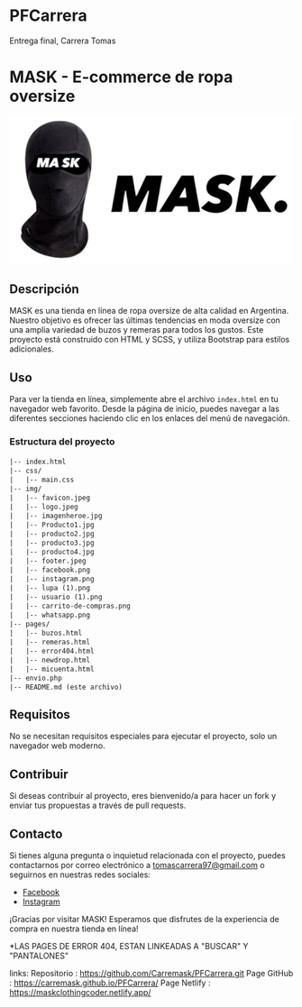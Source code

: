 # PFCarrera
Entrega final, Carrera Tomas


# MASK - E-commerce de ropa oversize

![MASK Logo](./img/logo.jpeg)

## Descripción

MASK es una tienda en línea de ropa oversize de alta calidad en Argentina. Nuestro objetivo es ofrecer las últimas tendencias en moda oversize con una amplia variedad de buzos y remeras para todos los gustos. Este proyecto está construido con HTML y SCSS, y utiliza Bootstrap para estilos adicionales.

## Uso

Para ver la tienda en línea, simplemente abre el archivo `index.html` en tu navegador web favorito. Desde la página de inicio, puedes navegar a las diferentes secciones haciendo clic en los enlaces del menú de navegación.

### Estructura del proyecto

```
|-- index.html
|-- css/
|   |-- main.css
|-- img/
|   |-- favicon.jpeg
|   |-- logo.jpeg
|   |-- imagenheroe.jpg
|   |-- Producto1.jpg
|   |-- producto2.jpg
|   |-- producto3.jpg
|   |-- producto4.jpg
|   |-- footer.jpeg
|   |-- facebook.png
|   |-- instagram.png
|   |-- lupa (1).png
|   |-- usuario (1).png
|   |-- carrito-de-compras.png
|   |-- whatsapp.png
|-- pages/
|   |-- buzos.html
|   |-- remeras.html
|   |-- error404.html
|   |-- newdrop.html
|   |-- micuenta.html
|-- envio.php
|-- README.md (este archivo)
```

## Requisitos

No se necesitan requisitos especiales para ejecutar el proyecto, solo un navegador web moderno.

## Contribuir

Si deseas contribuir al proyecto, eres bienvenido/a para hacer un fork y enviar tus propuestas a través de pull requests.

## Contacto

Si tienes alguna pregunta o inquietud relacionada con el proyecto, puedes contactarnos por correo electrónico a tomascarrera97@gmail.com o seguirnos en nuestras redes sociales:

- [Facebook](https://www.facebook.com)
- [Instagram](https://www.instagram.com/mask_glm/)

¡Gracias por visitar MASK! Esperamos que disfrutes de la experiencia de compra en nuestra tienda en línea!

*LAS PAGES DE ERROR 404, ESTAN LINKEADAS A "BUSCAR" Y "PANTALONES"

links: Repositorio : https://github.com/Carremask/PFCarrera.git
Page GitHub : https://carremask.github.io/PFCarrera/
Page Netlify : https://maskclothingcoder.netlify.app/ 
